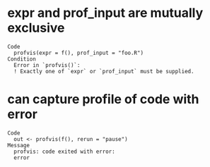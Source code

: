 # expr and prof_input are mutually exclusive

    Code
      profvis(expr = f(), prof_input = "foo.R")
    Condition
      Error in `profvis()`:
      ! Exactly one of `expr` or `prof_input` must be supplied.

# can capture profile of code with error

    Code
      out <- profvis(f(), rerun = "pause")
    Message
      profvis: code exited with error:
      error
      

